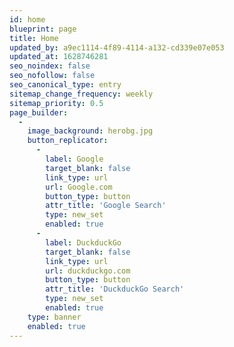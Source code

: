 ```yaml
---
id: home
blueprint: page
title: Home
updated_by: a9ec1114-4f89-4114-a132-cd339e07e053
updated_at: 1628746281
seo_noindex: false
seo_nofollow: false
seo_canonical_type: entry
sitemap_change_frequency: weekly
sitemap_priority: 0.5
page_builder:
  -
    image_background: herobg.jpg
    button_replicator:
      -
        label: Google
        target_blank: false
        link_type: url
        url: Google.com
        button_type: button
        attr_title: 'Google Search'
        type: new_set
        enabled: true
      -
        label: DuckduckGo
        target_blank: false
        link_type: url
        url: duckduckgo.com
        button_type: button
        attr_title: 'DuckduckGo Search'
        type: new_set
        enabled: true
    type: banner
    enabled: true
---
```

